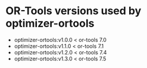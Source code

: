 # OR-Tools versions used by optimizer-ortools

  - optimizer-ortools:v1.0.0 < or-tools 7.0
  - optimizer-ortools:v1.1.0 < or-tools 7.1
  - optimizer-ortools:v1.2.0 < or-tools 7.4
  - optimizer-ortools:v1.3.0 < or-tools 7.5
